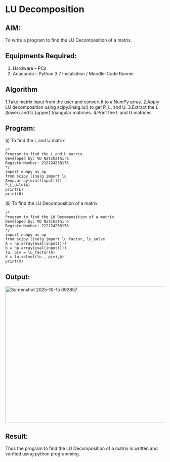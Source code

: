 # LU Decomposition 

## AIM:
To write a program to find the LU Decomposition of a matrix.

## Equipments Required:
1. Hardware – PCs
2. Anaconda – Python 3.7 Installation / Moodle-Code Runner

## Algorithm
1.Take matrix input from the user and convert it to a NumPy array.
2.Apply LU decomposition using scipy.linalg.lu() to get P, L, and U.
3.Extract the L (lower) and U (upper) triangular matrices.
4.Print the L and U matrices 

## Program:
(i) To find the L and U matrix
```
/*
Program to find the L and U matrix.
Developed by: VD Natchathira
RegisterNumber: 212224230178
*/
import numpy as np
from scipy.linalg import lu
A=np.array(eval(input()))
P,L,U=lu(A)
print(L)
print(U)
```
(ii) To find the LU Decomposition of a matrix
```
/*
Program to find the LU Decomposition of a matrix.
Developed by: VD Natchathira
RegisterNumber: 212224230178
*/
import numpy as np
from scipy.linalg import lu_factor, lu_solve
A = np.array(eval(input()))
b = np.array(eval(input()))
lu, piv = lu_factor(A)
X = lu_solve((lu , piv),b)
print(X)

```

## Output:
<img width="802" height="432" alt="Screenshot 2025-10-15 092857" src="https://github.com/user-attachments/assets/19bc50e5-1572-4801-827d-fb480f4bfe7d" />


## Result:
Thus the program to find the LU Decomposition of a matrix is written and verified using python programming.

